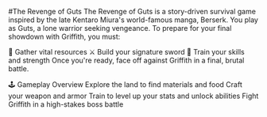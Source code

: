#The Revenge of Guts
The Revenge of Guts is a story-driven survival game inspired by the late Kentaro Miura's world-famous manga, Berserk. You play as Guts, a lone warrior seeking vengeance. To prepare for your final showdown with Griffith, you must:

🔨 Gather vital resources
⚔️ Build your signature sword
🧠 Train your skills and strength
Once you're ready, face off against Griffith in a final, brutal battle.

🕹️ Gameplay Overview
Explore the land to find materials and food
Craft your weapon and armor
Train to level up your stats and unlock abilities
Fight Griffith in a high-stakes boss battle
